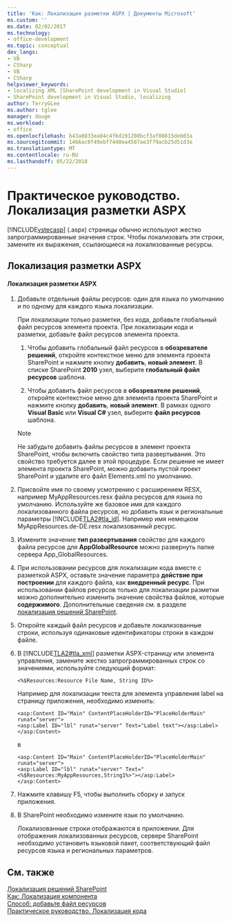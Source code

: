 ```yaml
---
title: 'Как: Локализация разметки ASPX | Документы Microsoft'
ms.custom: ''
ms.date: 02/02/2017
ms.technology:
- office-development
ms.topic: conceptual
dev_langs:
- VB
- CSharp
- VB
- CSharp
helpviewer_keywords:
- localizing XML [SharePoint development in Visual Studio]
- SharePoint development in Visual Studio, localizing
author: TerryGLee
ms.author: tglee
manager: douge
ms.workload:
- office
ms.openlocfilehash: b43a8833ea84c4f6d191200bcf3af80815deb03a
ms.sourcegitcommit: 1466ac0f49ebf7448ea4507ae3f79acb25d51d3e
ms.translationtype: MT
ms.contentlocale: ru-RU
ms.lasthandoff: 05/22/2018
---
```

# <a name="how-to-localize-aspx-markup"></a>Практическое руководство. Локализация разметки ASPX
  [!INCLUDE[vstecasp](../sharepoint/includes/vstecasp-md.md)] (.aspx) страницы обычно используют жестко запрограммированные значения строк. Чтобы локализовать эти строки, замените их выражения, ссылающиеся на локализованные ресурсы.  
  
## <a name="localizing-aspx-markup"></a>Локализация разметки ASPX  
  
#### <a name="to-localize-aspx-markup"></a>Локализация разметки ASPX  
  
1.  Добавьте отдельные файлы ресурсов: один для языка по умолчанию и по одному для каждого языка локализации.  
  
     При локализации только разметки, без кода, добавьте глобальный файл ресурсов элемента проекта. При локализации кода и разметки, добавьте файл ресурсов элемента проекта.  
  
    1.  Чтобы добавить глобальный файл ресурсов в **обозревателе решений**, откройте контекстное меню для элемента проекта SharePoint и нажмите кнопку **добавить**, **новый элемент**. В списке SharePoint **2010** узел, выберите **глобальный файл ресурсов** шаблона.  
  
    2.  Чтобы добавить файл ресурсов в **обозревателе решений**, откройте контекстное меню для элемента проекта SharePoint и нажмите кнопку **добавить**, **новый элемент**. В рамках одного **Visual Basic** или **Visual C#** узел, выберите **файл ресурсов** шаблона.  
  
    > [!NOTE]  
    >  Не забудьте добавить файлы ресурсов в элемент проекта SharePoint, чтобы включить свойство типа развертывания. Это свойство требуется далее в этой процедуре. Если решение не имеет элемента проекта SharePoint, можно добавить пустой проект SharePoint и удалите его файл Elements.xml по умолчанию.  
  
2.  Присвойте имя по своему усмотрению с расширением RESX, например MyAppResources.resx файла ресурсов для языка по умолчанию. Используйте же базовое имя для каждого локализованного файла ресурсов, но добавить язык и региональные параметры [!INCLUDE[TLA2#tla_id](../sharepoint/includes/tla2sharptla-id-md.md)]. Например имя немецком MyAppResources.de-DE.resx локализованный ресурс.  
  
3.  Измените значение **тип развертывания** свойство для каждого файла ресурсов для **AppGlobalResource** можно развернуть папке сервера App_GlobalResources.  
  
4.  При использовании ресурсов для локализации кода вместе с разметкой ASPX, оставьте значение параметра **действие при построении** для каждого файла, как **внедренный ресурс**. При использовании файлов ресурсов только для локализации разметки можно дополнительно изменить значение свойства файлов, которые **содержимого**. Дополнительные сведения см. в разделе [локализация решений SharePoint](../sharepoint/localizing-sharepoint-solutions.md).  
  
5.  Откройте каждый файл ресурсов и добавьте локализованные строки, используя одинаковые идентификаторы строки в каждом файле.  
  
6.  В [!INCLUDE[TLA2#tla_xml](../sharepoint/includes/tla2sharptla-xml-md.md)] разметки ASPX-страницу или элемента управления, замените жестко запрограммированных строк со значениями, используйте следующий формат:  
  
    ```aspx-csharp  
    <%$Resources:Resource File Name, String ID%>  
    ```  
  
     Например для локализации текста для элемента управления label на страницу приложения, необходимо изменить:  
  
    ```aspx-csharp  
    <asp:Content ID="Main" ContentPlaceHolderID="PlaceHolderMain" runat="server">  
    <asp:Label ID="lbl" runat="server" Text="Label text"></asp:Label>  
    </asp:Content>  
    ```  
  
     в  
  
    ```aspx-csharp  
    <asp:Content ID="Main" ContentPlaceHolderID="PlaceHolderMain" runat="server">  
    <asp:Label ID="lbl" runat="server" Text="<%$Resources:MyAppResources,String1%>"></asp:Label>  
    </asp:Content>  
    ```  
  
7.  Нажмите клавишу F5, чтобы выполнить сборку и запуск приложения.  
  
8.  В SharePoint необходимо измените язык по умолчанию.  
  
     Локализованные строки отображаются в приложении. Для отображения локализованных ресурсов, сервере SharePoint необходимо установить языковой пакет, соответствующий файл ресурсов языка и региональных параметров.  
  
## <a name="see-also"></a>См. также  
 [Локализация решений SharePoint](../sharepoint/localizing-sharepoint-solutions.md)   
 [Как: Локализация компонента](../sharepoint/how-to-localize-a-feature.md)   
 [Способ: добавьте файл ресурсов](../sharepoint/how-to-add-a-resource-file.md)   
 [Практическое руководство. Локализация кода](../sharepoint/how-to-localize-code.md)  
  
  